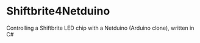 Shiftbrite4Netduino
===================

Controlling a Shiftbrite LED chip with a Netduino (Arduino clone), written in C#